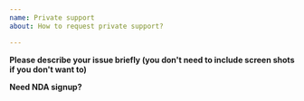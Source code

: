 ```yaml
---
name: Private support
about: How to request private support?

---
```


<!---
Since this plugin is open source project, this project asks to make conversation in open space as much as possible.
However some people, some companies can not do that because of their NDA or privacy policy.
Yes, we understand your situation.

In that case, please consider to choose **"private support"**.
If we accept the "**private support**", we make a private chat room, then we can discuss your issue.
We don't discover your code or your application screen captures into public space.

------------------

However we also ask minimum donation $100 USD to the project.
https://github.com/mapsplugin/cordova-plugin-googlemaps#please-support-this-plugin-activity

This helps this plugin project activity is more active.

In order to make a ticket for private support, please make a donation first, then please describe your issue briefly here.
We will contact to you by e-mail or here.
--->

**Please describe your issue briefly (you don't need to include screen shots if you don't want to)**

**Need NDA signup?**
